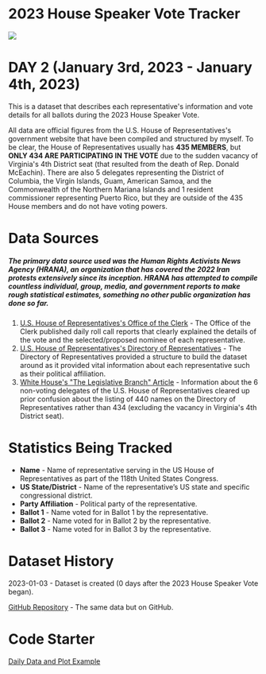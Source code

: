 # 2023 House Speaker Vote Tracker

![](https://www.googleapis.com/download/storage/v1/b/kaggle-user-content/o/inbox%2F12064410%2F0d2cf839e352f54fab12217e5f6ea9d6%2Fhouse%20speaker%20flag%20logo.png?generation=1672819425185054&alt=media)

# DAY 2 (January 3rd, 2023 - January 4th, 2023)
This is a dataset that describes each representative's information and vote details for all ballots during the 2023 House Speaker Vote.

All data are official figures from the U.S. House of Representatives's government website that have been compiled and structured by myself. To be clear, the House of Representatives usually has **435 MEMBERS**, but **ONLY 434 ARE PARTICIPATING IN THE VOTE** due to the sudden vacancy of Virginia's 4th District seat (that resulted from the death of Rep. Donald McEachin). There are also 5 delegates representing the District of Columbia, the Virgin Islands, Guam, American Samoa, and the Commonwealth of the Northern Mariana Islands and 1 resident commissioner representing Puerto Rico, but they are outside of the 435 House members and do not have voting powers.

# Data Sources
##### The primary data source used was the Human Rights Activists News Agency (HRANA), an organization that has covered the 2022 Iran protests extensively since its inception. HRANA has attempted to compile countless individual, group, media, and government reports to make rough statistical estimates, something no other public organization has done so far.

1. [U.S. House of Representatives's Office of the Clerk](https://clerk.house.gov/) - The Office of the Clerk published daily roll call reports that clearly explained the details of the vote and the selected/proposed nominee of each representative.
2. [U.S. House of Representatives's Directory of Representatives](https://www.house.gov/representatives) - The Directory of Representatives provided a structure to build the dataset around as it provided vital information about each representative such as their political affiliation. 
3. [White House's "The Legislative Branch" Article](https://www.whitehouse.gov/about-the-white-house/our-government/the-legislative-branch/) - Information about the 6 non-voting delegates of the U.S. House of Representatives cleared up prior confusion about the listing of 440 names on the Directory of Representatives rather than 434 (excluding the vacancy in Virginia's 4th District seat).

# Statistics Being Tracked
- **Name** - Name of representative serving in the US House of Representatives as part of the 118th United States Congress.
- **US State/District** - Name of the representative’s US state and specific congressional district.
- **Party Affiliation** - Political party of the representative.
- **Ballot 1** - Name voted for in Ballot 1 by the representative.
- **Ballot 2** - Name voted for in Ballot 2 by the representative.
- **Ballot 3** - Name voted for in Ballot 3 by the representative.

# Dataset History
2023-01-03 - Dataset is created (0 days after the 2023 House Speaker Vote began).

[GitHub Repository](https://github.com/justin-2028/2023-House-Speaker-Vote-Tracker) - The same data but on GitHub.

# Code Starter
[Daily Data and Plot Example](https://www.kaggle.com/code/justin2028/daily-statistics-of-2022-iran-protests)
